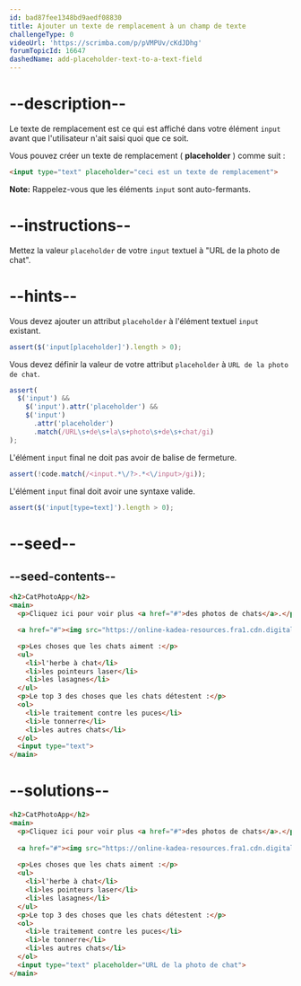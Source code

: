 ```yaml
---
id: bad87fee1348bd9aedf08830
title: Ajouter un texte de remplacement à un champ de texte
challengeType: 0
videoUrl: 'https://scrimba.com/p/pVMPUv/cKdJDhg'
forumTopicId: 16647
dashedName: add-placeholder-text-to-a-text-field
---
```


# --description--

Le texte de remplacement est ce qui est affiché dans votre élément `input` avant que l'utilisateur n'ait saisi quoi que ce soit.

Vous pouvez créer un texte de remplacement ( **placeholder** ) comme suit :

```html
<input type="text" placeholder="ceci est un texte de remplacement">
```

**Note:** Rappelez-vous que les éléments `input` sont auto-fermants.

# --instructions--

Mettez la valeur `placeholder` de votre `input` textuel à "URL de la photo de chat".

# --hints--

Vous devez ajouter un attribut `placeholder` à l'élément textuel `input` existant.

```js
assert($('input[placeholder]').length > 0);
```

Vous devez définir la valeur de votre attribut `placeholder` à `URL de la photo de chat`.

```js
assert(
  $('input') &&
    $('input').attr('placeholder') &&
    $('input')
      .attr('placeholder')
      .match(/URL\s+de\s+la\s+photo\s+de\s+chat/gi)
);
```

L'élément `input` final ne doit pas avoir de balise de fermeture.

```js
assert(!code.match(/<input.*\/?>.*<\/input>/gi));
```

L'élément `input` final doit avoir une syntaxe valide.

```js
assert($('input[type=text]').length > 0);
```

# --seed--

## --seed-contents--

```html
<h2>CatPhotoApp</h2>
<main>
  <p>Cliquez ici pour voir plus <a href="#">des photos de chats</a>.</p>

  <a href="#"><img src="https://online-kadea-resources.fra1.cdn.digitaloceanspaces.com/challenges-resources/relaxing-cat.jpg" alt="Un joli chat orange couché sur le dos."></a>

  <p>Les choses que les chats aiment :</p>
  <ul>
    <li>l'herbe à chat</li>
    <li>les pointeurs laser</li>
    <li>les lasagnes</li>
  </ul>
  <p>Le top 3 des choses que les chats détestent :</p>
  <ol>
    <li>le traitement contre les puces</li>
    <li>le tonnerre</li>
    <li>les autres chats</li>
  </ol>
  <input type="text">
</main>
```

# --solutions--

```html
<h2>CatPhotoApp</h2>
<main>
  <p>Cliquez ici pour voir plus <a href="#">des photos de chats</a>.</p>
  
  <a href="#"><img src="https://online-kadea-resources.fra1.cdn.digitaloceanspaces.com/challenges-resources/relaxing-cat.jpg" alt="Un joli chat orange couché sur le dos."></a>
  
  <p>Les choses que les chats aiment :</p>
  <ul>
    <li>l'herbe à chat</li>
    <li>les pointeurs laser</li>
    <li>les lasagnes</li>
  </ul>
  <p>Le top 3 des choses que les chats détestent :</p>
  <ol>
    <li>le traitement contre les puces</li>
    <li>le tonnerre</li>
    <li>les autres chats</li>
  </ol>
  <input type="text" placeholder="URL de la photo de chat">
</main>
```
